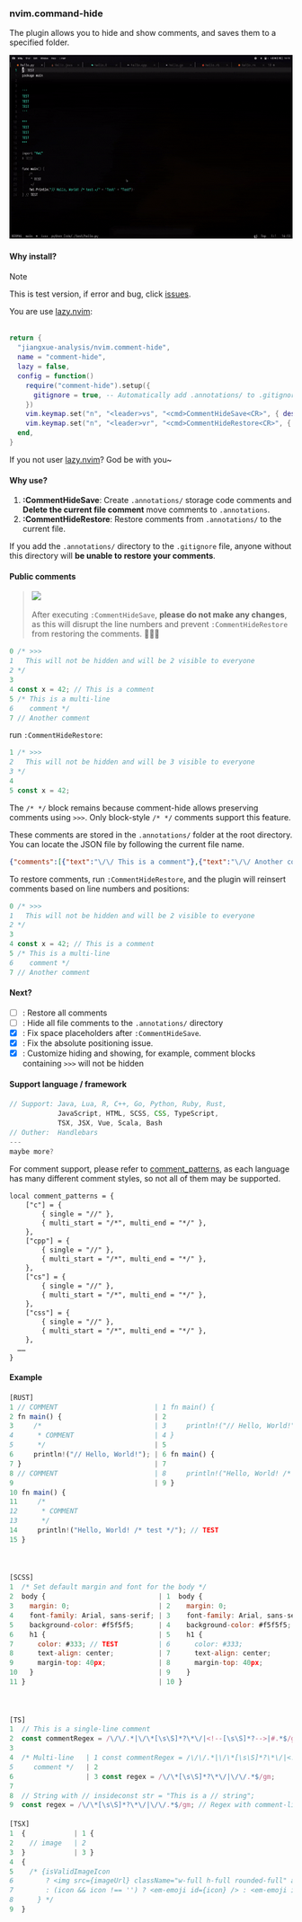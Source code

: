 ### nvim.command-hide

The plugin allows you to hide and show comments, and saves them to a specified folder.

![](demo.gif)

#### Why install?

> [!NOTE]
> This is test version, if error and bug, click [issues](https://github.com/jiangxue-analysis/nvim.comment-hide/issues).

You are use [lazy.nvim](https://github.com/folke/lazy.nvim):

```lua

return {
  "jiangxue-analysis/nvim.comment-hide",
  name = "comment-hide",
  lazy = false,
  config = function()
    require("comment-hide").setup({
      gitignore = true, -- Automatically add .annotations/ to .gitignore.
    })
    vim.keymap.set("n", "<leader>vs", "<cmd>CommentHideSave<CR>", { desc = "Comment: Save (strip comments)" })
    vim.keymap.set("n", "<leader>vr", "<cmd>CommentHideRestore<CR>", { desc = "Comment: Restore from backup" })
  end,
}
```

If you not user [lazy.nvim](https://github.com/folke/lazy.nvim)? God be with you~

#### Why use?

1. **:CommentHideSave**: Create `.annotations/` storage code comments and **Delete the current file comment** move comments to `.annotations`.
2. **:CommentHideRestore**: Restore comments from `.annotations/` to the current file.

If you add the `.annotations/` directory to the `.gitignore` file, anyone without this directory will **be unable to restore your comments**.

#### Public comments

> <img width="130" src="https://github.com/user-attachments/assets/20cd1f83-4fdc-45f4-bb6b-23506c56414c" />
>
> After executing `:CommentHideSave`, **please do not make any changes**, as this will disrupt the line numbers and prevent `:CommentHideRestore` from restoring the comments. 👊🐱🔥

```js
0 /* >>>                                                               
1   This will not be hidden and will be 2 visible to everyone          
2 */                                                                   
3                                                                      
4 const x = 42; // This is a comment                                   
5 /* This is a multi-line                                              
6    comment */                                                        
7 // Another comment                                                   
```

run `:CommentHideRestore`:

```js
1 /* >>>                                                           
2   This will not be hidden and will be 3 visible to everyone      
3 */                                                               
4                                                                  
5 const x = 42;                                                    
```

The `/* */` block remains because comment-hide allows preserving comments using `>>>`. Only block-style `/* */` comments support this feature.

These comments are stored in the `.annotations/` folder at the root directory. You can locate the JSON file by following the current file name.

```json
{"comments":[{"text":"\/\/ This is a comment"},{"text":"\/\/ Another comment"},{"multi":true,"text":"\/* This is a multi-line\n\/* This is a multi-line\n   comment *\/"}],"originalContent":"\/* >>>\n  This will not be hidden and will be visible to everyone\n*\/\n\nconst x = 42; \/\/ This is a comment\n\/* This is a multi-line\n   comment *\/\n\/\/ Another comment","filePath":"Code\/project\/iusx\/test\/hhha.js"}
```

To restore comments, run `:CommentHideRestore`, and the plugin will reinsert comments based on line numbers and positions:

```js
0 /* >>>                                                               
1   This will not be hidden and will be 2 visible to everyone          
2 */                                                                   
3                                                                      
4 const x = 42; // This is a comment                                   
5 /* This is a multi-line                                              
6    comment */                                                        
7 // Another comment                                                   
```

#### Next?

- [ ] : Restore all comments
- [ ] : Hide all file comments to the `.annotations/` directory
- [x] : Fix space placeholders after `:CommentHideSave`.
- [x] : Fix the absolute positioning issue.
- [x] : Customize hiding and showing, for example, comment blocks containing `>>>` will not be hidden

#### Support language / framework

```js
// Support: Java, Lua, R, C++, Go, Python, Ruby, Rust,  
            JavaScript, HTML, SCSS, CSS, TypeScript,    
            TSX, JSX, Vue, Scala, Bash                        
// Outher:  Handlebars
---
maybe more?
```

For comment support, please refer to [comment_patterns](https://github.com/jiangxue-analysis/nvim.comment-hide/blob/main/lua/comment-hide/utils.lua), as each language has many different comment styles, so not all of them may be supported.

```
local comment_patterns = {
	["c"] = {
		{ single = "//" },
		{ multi_start = "/*", multi_end = "*/" },
	},
	["cpp"] = {
		{ single = "//" },
		{ multi_start = "/*", multi_end = "*/" },
	},
	["cs"] = {
		{ single = "//" },
		{ multi_start = "/*", multi_end = "*/" },
	},
	["css"] = {
		{ single = "//" },
		{ multi_start = "/*", multi_end = "*/" },
	},
  ……
}
```

#### Example

```js
[RUST]
1 // COMMENT                        | 1 fn main() {                                                         
2 fn main() {                       | 2                                                                     
3     /*                            | 3     println!("// Hello, World!");                                   
4      * COMMENT                    | 4 }                                                                   
5      */                           | 5                                                                     
6     println!("// Hello, World!"); | 6 fn main() {                                                         
7 }                                 | 7                                                                     
8 // COMMENT                        | 8     println!("Hello, World! /* test */");                           
9                                   | 9 }                                                                   
10 fn main() {                                                                                              
11     /*                                                                                                   
12      * COMMENT                                                                                           
13      */                                                                                                  
14     println!("Hello, World! /* test */"); // TEST                                                        
15 }                                                                                                        



[SCSS]
1  /* Set default margin and font for the body */                           
2  body {                            | 1  body {                            
3    margin: 0;                      | 2    margin: 0;                      
4    font-family: Arial, sans-serif; | 3    font-family: Arial, sans-serif; 
5    background-color: #f5f5f5;      | 4    background-color: #f5f5f5;      
6    h1 {                            | 5    h1 {                            
7      color: #333; // TEST          | 6      color: #333;                  
8      text-align: center;           | 7      text-align: center;           
9      margin-top: 40px;             | 8      margin-top: 40px;             
10   }                               | 9    }                               
11 }                                 | 10 }                                 



[TS]
1  // This is a single-line comment                                                          
2  const commentRegex = /\/\/.*|\/\*[\s\S]*?\*\/|<!--[\s\S]*?-->|#.*$/gm;                    
3                                                                                            
4  /* Multi-line   | 1 const commentRegex = /\/\/.*|\/\*[\s\S]*?\*\/|<!--[\s\S]*?-->|#.*$/gm;
5     comment */   | 2                                                                       
6                  | 3 const regex = /\/\*[\s\S]*?\*\/|\/\/.*$/gm;                           
7                                                                                            
8  // String with // insideconst str = "This is a // string";                                
9  const regex = /\/\*[\s\S]*?\*\/|\/\/.*$/gm; // Regex with comment-like content            

[TSX]
1  {            | 1 {                                                                      
2    // image   | 2                                                                        
3  }            | 3 }                                                                      
4  {                                                                                       
5    /* {isValidImageIcon                                                                  
6        ? <img src={imageUrl} className="w-full h-full rounded-full" alt="answer icon" /> 
7        : (icon && icon !== '') ? <em-emoji id={icon} /> : <em-emoji id='🤖' />            
8      } */                                                                                
9  }                                                                                       
```
